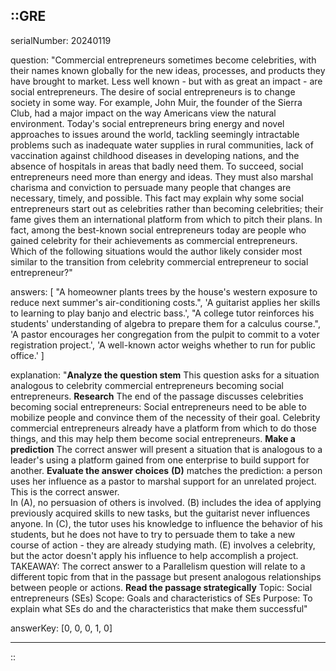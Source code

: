 ::GRE
---

serialNumber: 20240119

question: "Commercial entrepreneurs sometimes become celebrities, with their names known globally for the new ideas, processes, and products they have brought to market. Less well known - but with as great an impact - are social entrepreneurs. The desire of social entrepreneurs is to change society in some way. For example, John Muir, the founder of the Sierra Club, had a major impact on the way Americans view the natural environment. Today's social entrepreneurs bring energy and novel approaches to issues around the world, tackling seemingly intractable problems such as inadequate water supplies in rural communities, lack of vaccination against childhood diseases in developing nations, and the absence of hospitals in areas that badly need them. To succeed, social entrepreneurs need more than energy and ideas. They must also marshal charisma and conviction to persuade many people that changes are necessary, timely, and possible. This fact may explain why some social entrepreneurs start out as celebrities rather than becoming celebrities; their fame gives them an international platform from which to pitch their plans. In fact, among the best-known social entrepreneurs today are people who gained celebrity for their achievements as commercial entrepreneurs. Which of the following situations would the author likely consider most similar to the transition from celebrity commercial entrepreneur to social entrepreneur?"

answers: [
  "A homeowner plants trees by the house's western exposure to reduce next summer's air-conditioning costs.",
  'A guitarist applies her skills to learning to play banjo and electric bass.',
  "A college tutor reinforces his students' understanding of algebra to prepare them for a calculus course.",
  'A pastor encourages her congregation from the pulpit to commit to a voter registration project.',
  'A well-known actor weighs whether to run for public office.'
]

explanation: "<strong>Analyze the question stem</strong> This question asks for a situation analogous to celebrity commercial entrepreneurs becoming social entrepreneurs. <strong>Research</strong> The end of the passage discusses celebrities becoming social entrepreneurs: Social entrepreneurs need to be able to mobilize people and convince them of the necessity of their goal. Celebrity commercial entrepreneurs already have a platform from which to do those things, and this may help them become social entrepreneurs. <strong>Make a prediction</strong> The correct answer will present a situation that is analogous to a leader's using a platform gained from one enterprise to build support for another. <strong>Evaluate the answer choices</strong> <strong>(D)</strong> matches the prediction: a person uses her influence as a pastor to marshal support for an unrelated project. This is the correct answer.<br> In (A), no persuasion of others is involved. (B) includes the idea of applying previously acquired skills to new tasks, but the guitarist never influences anyone. In (C), the tutor uses his knowledge to influence the behavior of his students, but he does not have to try to persuade them to take a new course of action - they are already studying math. (E) involves a celebrity, but the actor doesn't apply his influence to help accomplish a project. TAKEAWAY: The correct answer to a Parallelism question will relate to a different topic from that in the passage but present analogous relationships between people or actions. <strong>Read the passage strategically</strong> Topic: Social entrepreneurs (SEs) Scope: Goals and characteristics of SEs Purpose: To explain what SEs do and the characteristics that make them successful"

answerKey: [0, 0, 0, 1, 0]

---
::